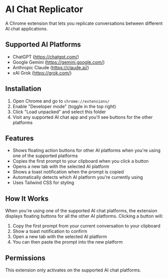 # AI Chat Replicator

A Chrome extension that lets you replicate conversations between different AI chat applications.

## Supported AI Platforms

- ChatGPT (https://chatgpt.com/)
- Google Gemini (https://gemini.google.com/)
- Anthropic Claude (https://claude.ai/)
- xAI Grok (https://grok.com/)

## Installation

1. Open Chrome and go to `chrome://extensions/`
2. Enable "Developer mode" (toggle in the top right)
3. Click "Load unpacked" and select this folder
4. Visit any supported AI chat app and you'll see buttons for the other platforms

## Features

- Shows floating action buttons for other AI platforms when you're using one of the supported platforms
- Copies the first prompt to your clipboard when you click a button
- Opens a new tab with the selected AI platform
- Shows a toast notification when the prompt is copied
- Automatically detects which AI platform you're currently using
- Uses Tailwind CSS for styling

## How It Works

When you're using one of the supported AI chat platforms, the extension displays floating buttons for all the other AI platforms. Clicking a button will:

1. Copy the first prompt from your current conversation to your clipboard
2. Show a toast notification to confirm
3. Open a new tab with the selected AI platform
4. You can then paste the prompt into the new platform

## Permissions

This extension only activates on the supported AI chat platforms.